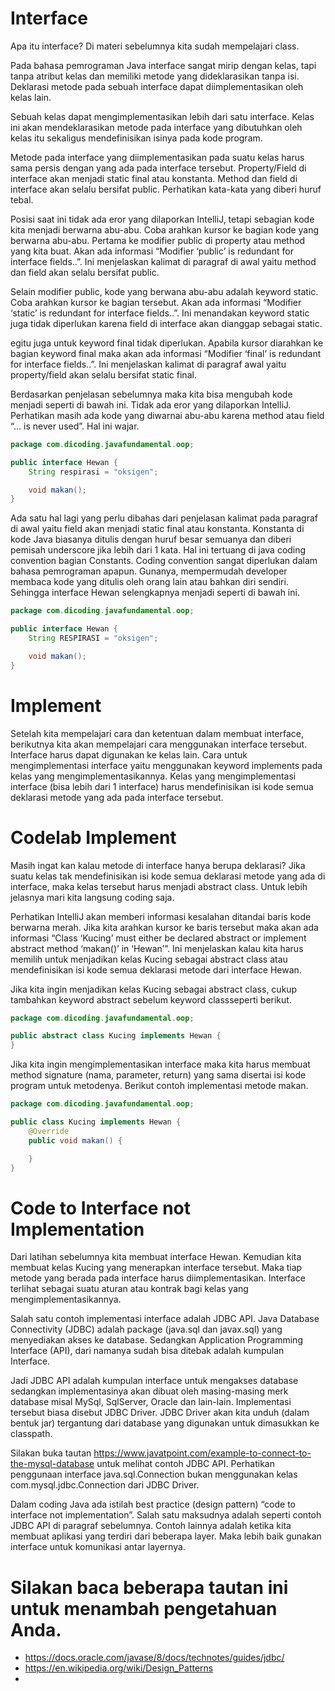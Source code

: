 # Interface

Apa itu interface? Di materi sebelumnya kita sudah mempelajari class.

Pada bahasa pemrograman Java interface sangat mirip dengan kelas, tapi tanpa atribut kelas dan memiliki metode yang
dideklarasikan tanpa isi. Deklarasi metode pada sebuah interface dapat diimplementasikan oleh kelas lain.

Sebuah kelas dapat mengimplementasikan lebih dari satu interface. Kelas ini akan mendeklarasikan metode pada interface
yang dibutuhkan oleh kelas itu sekaligus mendefinisikan isinya pada kode program.

Metode pada interface yang diimplementasikan pada suatu kelas harus sama persis dengan yang ada pada interface tersebut.
Property/Field di interface akan menjadi static final atau konstanta. Method dan field di interface akan selalu bersifat
public. Perhatikan kata-kata yang diberi huruf tebal.

Posisi saat ini tidak ada eror yang dilaporkan IntelliJ, tetapi sebagian kode kita menjadi berwarna abu-abu. Coba
arahkan kursor ke bagian kode yang berwarna abu-abu. Pertama ke modifier public di property atau method yang kita buat.
Akan ada informasi “Modifier ‘public’ is redundant for interface fields..”. Ini menjelaskan kalimat di paragraf di awal
yaitu method dan field akan selalu bersifat public.

Selain modifier public, kode yang berwana abu-abu adalah keyword static. Coba arahkan kursor ke bagian tersebut. Akan
ada informasi “Modifier ‘static’ is redundant for interface fields..”. Ini menandakan keyword static juga tidak
diperlukan karena field di interface akan dianggap sebagai static.

egitu juga untuk keyword final tidak diperlukan. Apabila kursor diarahkan ke bagian keyword final maka akan ada
informasi “Modifier ‘final’ is redundant for interface fields..”. Ini menjelaskan kalimat di paragraf awal yaitu
property/field akan selalu bersifat static final.

Berdasarkan penjelasan sebelumnya maka kita bisa mengubah kode menjadi seperti di bawah ini. Tidak ada eror yang
dilaporkan IntelliJ. Perhatikan masih ada kode yang diwarnai abu-abu karena method atau field “... is never used”. Hal
ini wajar.

```java
package com.dicoding.javafundamental.oop;

public interface Hewan {
    String respirasi = "oksigen";

    void makan();
}
```

Ada satu hal lagi yang perlu dibahas dari penjelasan kalimat pada paragraf di awal yaitu field akan menjadi static final
atau konstanta. Konstanta di kode Java biasanya ditulis dengan huruf besar semuanya dan diberi pemisah underscore jika
lebih dari 1 kata. Hal ini tertuang di java coding convention bagian Constants. Coding convention sangat diperlukan
dalam bahasa pemrograman apapun. Gunanya, mempermudah developer membaca kode yang ditulis oleh orang lain atau bahkan
diri sendiri. Sehingga interface Hewan selengkapnya menjadi seperti di bawah ini.

```java
package com.dicoding.javafundamental.oop;

public interface Hewan {
    String RESPIRASI = "oksigen";

    void makan();
}
```

# Implement

Setelah kita mempelajari cara dan ketentuan dalam membuat interface, berikutnya kita akan mempelajari cara menggunakan
interface tersebut. Interface harus dapat digunakan ke kelas lain. Cara untuk mengimplementasi interface yaitu
menggunakan keyword implements pada kelas yang mengimplementasikannya. Kelas yang mengimplementasi interface (bisa lebih
dari 1 interface) harus mendefinisikan isi kode semua deklarasi metode yang ada pada interface tersebut.

# Codelab Implement

Masih ingat kan kalau metode di interface hanya berupa deklarasi? Jika suatu kelas tak mendefinisikan isi kode semua
deklarasi metode yang ada di interface, maka kelas tersebut harus menjadi abstract class. Untuk lebih jelasnya mari kita
langsung coding saja.

Perhatikan IntelliJ akan memberi informasi kesalahan ditandai baris kode berwarna merah. Jika kita arahkan kursor ke
baris tersebut maka akan ada informasi “Class ‘Kucing’ must either be declared abstract or implement abstract method
‘makan()’ in ‘Hewan’”. Ini menjelaskan kalau kita harus memilih untuk menjadikan kelas Kucing sebagai abstract class
atau mendefinisikan isi kode semua deklarasi metode dari interface Hewan.

Jika kita ingin menjadikan kelas Kucing sebagai abstract class, cukup tambahkan keyword abstract sebelum keyword
classseperti berikut.

```java
package com.dicoding.javafundamental.oop;

public abstract class Kucing implements Hewan {
}
```

Jika kita ingin mengimplementasikan interface maka kita harus membuat method signature (nama, parameter, return) yang
sama disertai isi kode program untuk metodenya. Berikut contoh implementasi metode makan.

```java
package com.dicoding.javafundamental.oop;

public class Kucing implements Hewan {
    @Override
    public void makan() {

    }
}
```

# Code to Interface not Implementation

Dari latihan sebelumnya kita membuat interface Hewan. Kemudian kita membuat kelas Kucing yang menerapkan interface
tersebut. Maka tiap metode yang berada pada interface harus diimplementasikan. Interface terlihat sebagai suatu aturan
atau kontrak bagi kelas yang mengimplementasikannya.

Salah satu contoh implementasi interface adalah JDBC API. Java Database Connectivity (JDBC) adalah package (java.sql dan
javax.sql) yang menyediakan akses ke database. Sedangkan Application Programming Interface (API), dari namanya sudah
bisa ditebak adalah kumpulan Interface.

Jadi JDBC API adalah kumpulan interface untuk mengakses database sedangkan implementasinya akan dibuat oleh
masing-masing merk database misal MySql, SqlServer, Oracle dan lain-lain. Implementasi tersebut biasa disebut JDBC
Driver. JDBC Driver akan kita unduh (dalam bentuk jar) tergantung dari database yang digunakan untuk dimasukkan ke
classpath.

Silakan buka tautan https://www.javatpoint.com/example-to-connect-to-the-mysql-database untuk melihat contoh JDBC API.
Perhatikan penggunaan interface java.sql.Connection bukan menggunakan kelas com.mysql.jdbc.Connection dari JDBC Driver.

Dalam coding Java ada istilah best practice (design pattern) “code to interface not implementation”. Salah satu
maksudnya adalah seperti contoh JDBC API di paragraf sebelumnya. Contoh lainnya adalah ketika kita membuat aplikasi yang
terdiri dari beberapa layer. Maka lebih baik gunakan interface untuk komunikasi antar layernya.

# Silakan baca beberapa tautan ini untuk menambah pengetahuan Anda.

- https://docs.oracle.com/javase/8/docs/technotes/guides/jdbc/
- https://en.wikipedia.org/wiki/Design_Patterns
- 